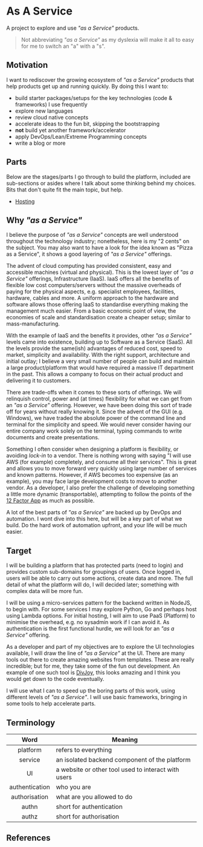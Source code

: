 # As A Service

A project to explore and use *"as a Service"* products.

> Not abbreviating *"as a Service"* as my dyslexia will make it all to easy for me to switch an "a" with a "s".

## Motivation

I want to rediscover the growing ecosystem of *"as a Service"* products that help products get up and running quickly. By doing this I want to:

- build starter packages/setups for the key technologies (code & frameworks) I use frequently
- explore new languages
- review cloud native concepts
- accelerate ideas to the fun bit, skipping the bootstrapping
- **not** build yet another framework/accelerator
- apply DevOps/Lean/Extreme Programming concepts
- write a blog or more

## Parts

Below are the stages/parts I go through to build the platform, included are sub-sections or asides where I talk about some thinking behind my choices. Bits that don't quite fit the main topic, but help.

- [Hosting](docs/parts/1_hosting.md)

## Why *"as a Service"*

I believe the purpose of *"as a Service"* concepts are well understood throughout the technology industry; nonetheless, here is my "2 cents" on the subject. You may also want to have a look for the idea known as "Pizza as a Service", it shows a good layering of *"as a Service"* offerings.

The advent of cloud computing has provided consistent, easy and accessible machines (virtual and physical). This is the lowest layer of *"as a Service"* offerings, Infrastructure (IaaS). IaaS offers all the benefits of flexible low cost computers/servers without the massive overheads of paying for the physical aspects, e.g. specialist employees, facilities, hardware, cables and more. A uniform approach to the hardware and software allows those offering IaaS to standardise everything making the management much easier. From a basic economic point of view, the economies of scale and standardisation create a cheaper setup; similar to mass-manufacturing.

With the example of IaaS and the benefits it provides, other *"as a Service"* levels came into existence, building up to Software as a Service (SaaS). All the levels provide the same(ish) advantages of reduced cost, speed to market, simplicity and availability. With the right support, architecture and initial outlay; I believe a very small number of people can build and maintain a large product/platform that would have required a massive IT department in the past. This allows a company to focus on their actual product and delivering it to customers.

There are trade-offs when it comes to these sorts of offerings. We will relinquish control, power and (at times) flexibility for what we can get from an *"as a Service"* offering. However, we have been doing this sort of trade off for years without really knowing it. Since the advent of the GUI (e.g. Windows), we have traded the absolute power of the command line and terminal for the simplicity and speed. We would never consider having our entire company work solely on the terminal, typing commands to write documents and create presentations.

Something I often consider when designing a platform is flexibility, or avoiding *lock-in* to a vendor. There is nothing wrong with saying "I will use AWS (for example) completely, and consume all their services". This is great and allows you to move forward very quickly using large number of services and known patterns. However, if AWS becomes too expensive (as an example), you may face large development costs to move to another vendor. As a developer, I also prefer the challenge of developing something a little more dynamic (transportable), attempting to follow the points of the [12 Factor App][1] as much as possible.

A lot of the best parts of *"as a Service"* are backed up by DevOps and automation. I wont dive into this here, but will be a key part of what we build. Do the hard work of automation upfront, and your life will be much easier.

## Target

I will be building a platform that has protected parts (need to login) and provides custom sub-domains for groupings of users. Once logged in, users will be able to carry out some actions, create data and more. The full detail of what the platform will do, I  will decided later; something with complex data will be more fun.

I will be using a micro-services pattern for the backend written in NodeJS, to begin with. For some services I may explore Python, Go and perhaps host using Lambda options. For initial hosting, I will aim to use PaaS (Platform) to minimise the overhead, e.g. no sysadmin work if I can avoid it. As authentication is the first functional hurdle, we will look for an *"as a Service"* offering.

As a developer and part of my objectives are to explore the UI technologies available, I will draw the line of *"as a Service"* at the UI. There are many tools out there to create amazing websites from templates. These are really incredible; but for me, they take some of the fun out development. An example of one such tool is [DivJoy](2), this looks amazing and I think you would get down to the code eventually.

I will use what I can to speed up the boring parts of this work, using different levels of *"as a Service"*. I will use basic frameworks, bringing in some tools to help accelerate parts.

## Terminology

|      Word      | Meaning                                             |
| :------------: | --------------------------------------------------- |
|    platform    | refers to everything                                |
|    service     | an isolated backend component of the platform       |
|       UI       | a website or other tool used to interact with users |
| authentication | who you are                                         |
| authorisation  | what are you allowed to do                          |
|     authn      | short for authentication                            |
|     authz      | short for authorisation                             |

## References

[1]: https://12factor.net/
[2]: https://divjoy.com/
